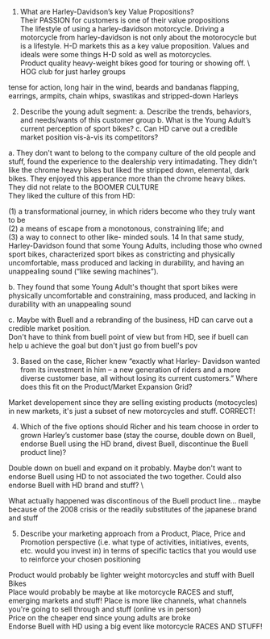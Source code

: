 1. What are Harley-Davidson’s key Value Propositions? \
Their PASSION for customers is one of their value propositions \
The lifestyle of using a harley-davidson motorcycle. Driving a motorcycle from harley-davidson is not only about the motorocycle but is a lifestyle. H-D markets this as a key value proposition. Values and ideals were some things H-D sold as well as motorcycles. \
Product quality heavy-weight bikes good for touring or showing off. \ 
HOG club for just harley groups

tense for action, long hair in the
wind, beards and bandanas flapping, earrings, armpits, chain whips, swastikas and stripped-down
Harleys
 
2. Describe the young adult segment: 
a. Describe the trends, behaviors, and needs/wants of this 
customer group 
b. What is the Young Adult’s current perception of sport 
bikes? 
c. Can HD carve out a credible market position vis-à-vis its 
competitors?  

a. They don't want to belong to the company culture of the old people and stuff, found the experience to the dealership very intimadating. They didn't like the chrome heavy bikes but liked the stripped down, elemental, dark bikes. They enjoyed this apperance more than the chrome heavy bikes. They did not relate to the BOOMER CULTURE \
They liked the culture of this from HD:

(1) a transformational journey, in which riders become who they truly want to be \
(2) a means of escape from a monotonous, constraining life; and \
(3) a way to connect to other like-
minded souls. 14 In that same study, Harley-Davidson found that some Young Adults, including
those who owned sport bikes, characterized sport bikes as constricting and physically
uncomfortable, mass produced and lacking in durability, and having an unappealing sound (“like
sewing machines”). 


b. They found that some Young Adult's thought that sport bikes were physically uncomfortable and constraining, mass produced, and lacking in durability with an unappealing sound

c. Maybe with Buell and a rebranding of the business, HD can carve out a credible market position. \
Don't have to think from buell point of view but from HD, see if buell can help u achieve the goal but don't just go from buell's pov
 
3. Based on the case, Richer knew “exactly what Harley-
Davidson wanted from its investment in him – a new 
generation of riders and a more diverse customer base, all 
without losing its current customers.”  Where does this fit on 
the Product/Market Expansion Grid? 

Market developement since they are selling existing products (motocycles) in new markets, it's just a subset of new motorcycles and stuff. CORRECT!
 
4. Which of the five options should Richer and his team choose 
in order to grown Harley’s customer base (stay the course, 
double down on Buell, endorse Buell using the HD brand, 
divest Buell, discontinue the Buell product line)? 
 
Double down on buell and expand on it probably. Maybe don't want to endorse Buell using HD to not associated the two together. Could also endorse Buell with HD brand and stuff? \

What actually happened was discontinous of the Buell product line... maybe because of the 2008 crisis or the readily substitutes of the japanese brand and stuff

5. Describe your marketing approach from a Product, Place, 
Price and Promotion perspective (i.e. what type of activities, 
initiatives, events, etc. would you invest in) in terms of 
specific tactics that you would use to reinforce your chosen 
positioning 


Product would probably be lighter weight motorcycles and stuff with Buell Bikes\
Place would probably be maybe at like motorcycle RACES and stuff, emerging markets and stuff! 
Place is more like channels, what channels you're going to sell through and stuff (online vs in person) \
Price on the cheaper end since young adults are broke \
Endorse Buell with HD using a big event like motorcycle RACES AND STUFF!